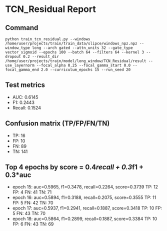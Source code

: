 # TCN_Residual Report

## Command
```
python train_tcn_residual.py --windows /home/user/projects/train/train_data/slipce/windows_npz.npz --window_type long --arch gated --attn_units 32 --gate_type vector_sigmoid --epochs 100 --batch 64 --filters 64 --kernel 3 --dropout 0.2 --result_dir /home/user/projects/train/model/long_window/TCN_Residual/result --use_layernorm --focal_alpha 0.25 --focal_gamma_start 0.0 --focal_gamma_end 2.0 --curriculum_epochs 15 --run_seed 20
```

## Test metrics
- AUC: 0.6145
- F1: 0.2443
- Recall: 0.1524
## Confusion matrix (TP/FP/FN/TN)
- TP: 16
- FP: 10
- FN: 89
- TN: 141

## Top 4 epochs by score = 0.4*recall + 0.3*f1 + 0.3*auc
- epoch 15: auc=0.5965, f1=0.3478, recall=0.2264, score=0.3739  TP: 12 FP: 4 FN: 41 TN: 71
- epoch 16: auc=0.5894, f1=0.3188, recall=0.2075, score=0.3555  TP: 11 FP: 5 FN: 42 TN: 70
- epoch 17: auc=0.5937, f1=0.2941, recall=0.1887, score=0.3418  TP: 10 FP: 5 FN: 43 TN: 70
- epoch 18: auc=0.5864, f1=0.2899, recall=0.1887, score=0.3384  TP: 10 FP: 6 FN: 43 TN: 69
